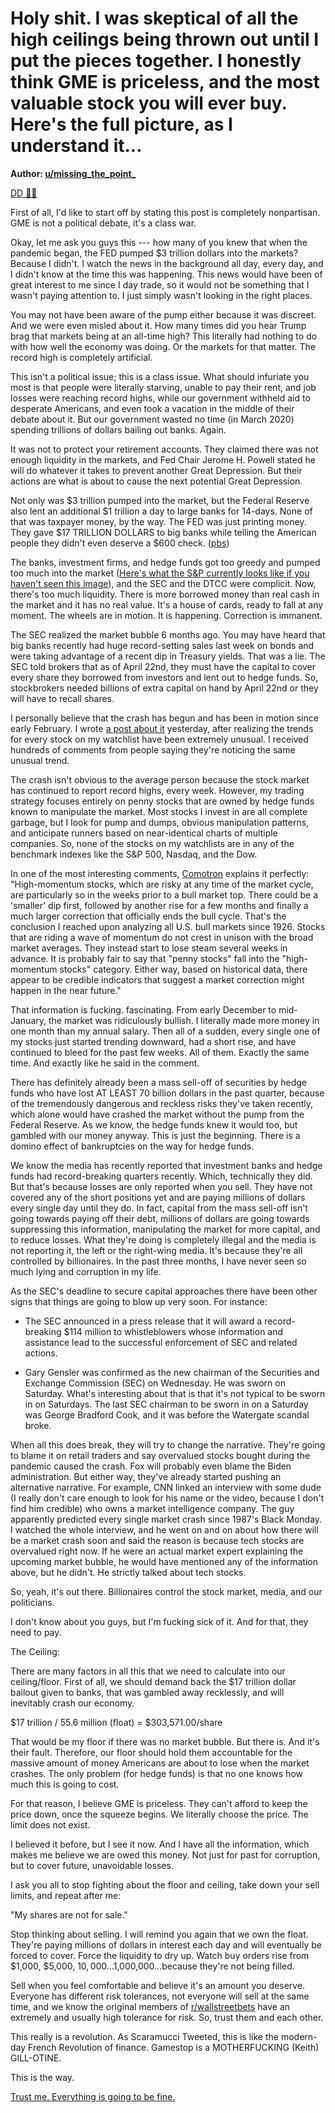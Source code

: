 Holy shit. I was skeptical of all the high ceilings being thrown out until I put the pieces together. I honestly think GME is priceless, and the most valuable stock you will ever buy. Here's the full picture, as I understand it...
======================================================================================================================================================================================================================================

**Author: [u/missing_the_point_](https://www.reddit.com/user/missing_the_point_/)**

[DD 👨‍🔬](https://www.reddit.com/r/Superstonk/search?q=flair_name%3A%22DD%20%F0%9F%91%A8%E2%80%8D%F0%9F%94%AC%22&restrict_sr=1)

First of all, I'd like to start off by stating this post is completely nonpartisan. GME is not a political debate, it's a class war.

Okay, let me ask you guys this --- how many of you knew that when the pandemic began, the FED pumped $3 trillion dollars into the markets? Because I didn't. I watch the news in the background all day, every day, and I didn't know at the time this was happening. This news would have been of great interest to me since I day trade, so it would not be something that I wasn't paying attention to. I just simply wasn't looking in the right places.

You may not have been aware of the pump either because it was discreet. And we were even misled about it. How many times did you hear Trump brag that markets being at an all-time high? This literally had nothing to do with how well the economy was doing. Or the markets for that matter. The record high is completely artificial.

This isn't a political issue; this is a class issue. What should infuriate you most is that people were literally starving, unable to pay their rent, and job losses were reaching record highs, while our government withheld aid to desperate Americans, and even took a vacation in the middle of their debate about it. But our government wasted no time (in March 2020) spending trillions of dollars bailing out banks. Again.

It was not to protect your retirement accounts. They claimed there was not enough liquidity in the markets, and Fed Chair Jerome H. Powell stated he will do whatever it takes to prevent another Great Depression. But their actions are what is about to cause the next potential Great Depression.

Not only was $3 trillion pumped into the market, but the Federal Reserve also lent an additional $1 trillion a day to large banks for 14-days. None of that was taxpayer money, by the way. The FED was just printing money. They gave $17 TRILLION DOLLARS to big banks while telling the American people they didn't even deserve a $600 check. ([pbs](https://www.pbs.org/newshour/economy/federal-reserve-to-lend-additional-1-trillion-a-day-to-large-banks))

The banks, investment firms, and hedge funds got too greedy and pumped too much into the market ([Here's what the S&P currently looks like if you haven't seen this image](https://imgur.com/AV3OIrs)), and the SEC and the DTCC were complicit. Now, there's too much liquidity. There is more borrowed money than real cash in the market and it has no real value. It's a house of cards, ready to fall at any moment. The wheels are in motion. It is happening. Correction is immanent.

The SEC realized the market bubble 6 months ago. You may have heard that big banks recently had huge record-setting sales last week on bonds and were taking advantage of a recent dip in Treasury yields. That was a lie. The SEC told brokers that as of April 22nd, they must have the capital to cover every share they borrowed from investors and lent out to hedge funds. So, stockbrokers needed billions of extra capital on hand by April 22nd or they will have to recall shares.

I personally believe that the crash has begun and has been in motion since early February. I wrote [a post about it](https://www.reddit.com/r/Superstonk/comments/munkug/the_market_collapse_has_already_begun_and_has/?utm_source=share&utm_medium=web2x&context=3) yesterday, after realizing the trends for every stock on my watchlist have been extremely unusual. I received hundreds of comments from people saying they're noticing the same unusual trend.

The crash isn't obvious to the average person because the stock market has continued to report record highs, every week. However, my trading strategy focuses entirely on penny stocks that are owned by hedge funds known to manipulate the market. Most stocks I invest in are all complete garbage, but I look for pump and dumps, obvious manipulation patterns, and anticipate runners based on near-identical charts of multiple companies. So, none of the stocks on my watchlists are in any of the benchmark indexes like the S&P 500, Nasdaq, and the Dow.

In one of the most interesting comments, [Comotron](https://www.reddit.com/user/Comotron/) explains it perfectly: "High-momentum stocks, which are risky at any time of the market cycle, are particularly so in the weeks prior to a bull market top. There could be a 'smaller' dip first, followed by another rise for a few months and finally a much larger correction that officially ends the bull cycle. That's the conclusion I reached upon analyzing all U.S. bull markets since 1926. Stocks that are riding a wave of momentum do not crest in unison with the broad market averages. They instead start to lose steam several weeks in advance. It is probably fair to say that "penny stocks" fall into the "high-momentum stocks" category. Either way, based on historical data, there appear to be credible indicators that suggest a market correction might happen in the near future."

That information is fucking. fascinating. From early December to mid-January, the market was ridiculously bullish. I literally made more money in one month than my annual salary. Then all of a sudden, every single one of my stocks just started trending downward, had a short rise, and have continued to bleed for the past few weeks. All of them. Exactly the same time. And exactly like he said in the comment.

There has definitely already been a mass sell-off of securities by hedge funds who have lost AT LEAST 70 billion dollars in the past quarter, because of the tremendously dangerous and reckless risks they've taken recently, which alone would have crashed the market without the pump from the Federal Reserve. As we know, the hedge funds knew it would too, but gambled with our money anyway. This is just the beginning. There is a domino effect of bankruptcies on the way for hedge funds.

We know the media has recently reported that investment banks and hedge funds had record-breaking quarters recently. Which, technically they did. But that's because losses are only reported when you sell. They have not covered any of the short positions yet and are paying millions of dollars every single day until they do. In fact, capital from the mass sell-off isn't going towards paying off their debt, millions of dollars are going towards suppressing this information, manipulating the market for more capital, and to reduce losses. What they're doing is completely illegal and the media is not reporting it, the left or the right-wing media. It's because they're all controlled by billionaires. In the past three months, I have never seen so much lying and corruption in my life.

As the SEC's deadline to secure capital approaches there have been other signs that things are going to blow up very soon. For instance:

-   The SEC announced in a press release that it will award a record-breaking $114 million to whistleblowers whose information and assistance lead to the successful enforcement of SEC and related actions.

-   Gary Gensler was confirmed as the new chairman of the Securities and Exchange Commission (SEC) on Wednesday. He was sworn on Saturday. What's interesting about that is that it's not typical to be sworn in on Saturdays. The last SEC chairman to be sworn in on a Saturday was George Bradford Cook, and it was before the Watergate scandal broke.

When all this does break, they will try to change the narrative. They're going to blame it on retail traders and say overvalued stocks bought during the pandemic caused the crash. Fox will probably even blame the Biden administration. But either way, they've already started pushing an alternative narrative. For example, CNN linked an interview with some dude (I really don't care enough to look for his name or the video, because I don't find him credible) who owns a market intelligence company. The guy apparently predicted every single market crash since 1987's Black Monday. I watched the whole interview, and he went on and on about how there will be a market crash soon and said the reason is because tech stocks are overvalued right now. If he were an actual market expert explaining the upcoming market bubble, he would have mentioned any of the information above, but he didn't. He strictly talked about tech stocks.

So, yeah, it's out there. Billionaires control the stock market, media, and our politicians.

I don't know about you guys, but I'm fucking sick of it. And for that, they need to pay.

The Ceiling:

There are many factors in all this that we need to calculate into our ceiling/floor. First of all, we should demand back the $17 trillion dollar bailout given to banks, that was gambled away recklessly, and will inevitably crash our economy.

$17 trillion / 55.6 million (float) = $303,571.00/share

That would be my floor if there was no market bubble. But there is. And it's their fault. Therefore, our floor should hold them accountable for the massive amount of money Americans are about to lose when the market crashes. The only problem (for hedge funds) is that no one knows how much this is going to cost.

For that reason, I believe GME is priceless. They can't afford to keep the price down, once the squeeze begins. We literally choose the price. The limit does not exist.

I believed it before, but I see it now. And I have all the information, which makes me believe we are owed this money. Not just for past for corruption, but to cover future, unavoidable losses.

I ask you all to stop fighting about the floor and ceiling, take down your sell limits, and repeat after me:

"My shares are not for sale."

Stop thinking about selling. I will remind you again that we own the float. They're paying millions of dollars in interest each day and will eventually be forced to cover. Force the liquidity to dry up. Watch buy orders rise from $1,000, $5,000, $10,000...$1,000,000...because they're not being filled.

Sell when you feel comfortable and believe it's an amount you deserve. Everyone has different risk tolerances, not everyone will sell at the same time, and we know the original members of [r/wallstreetbets](https://www.reddit.com/r/wallstreetbets/) have an extremely and usually high tolerance for risk. So, trust them and each other.

This really is a revolution. As Scaramucci Tweeted, this is like the modern-day French Revolution of finance. Gamestop is a MOTHERFUCKING (Keith) GILL-OTINE.

This is the way.

[Trust me. Everything is going to be fine.](https://www.youtube.com/watch?v=jbWHZwD5rGQ&ab_channel=FlashReborn)
